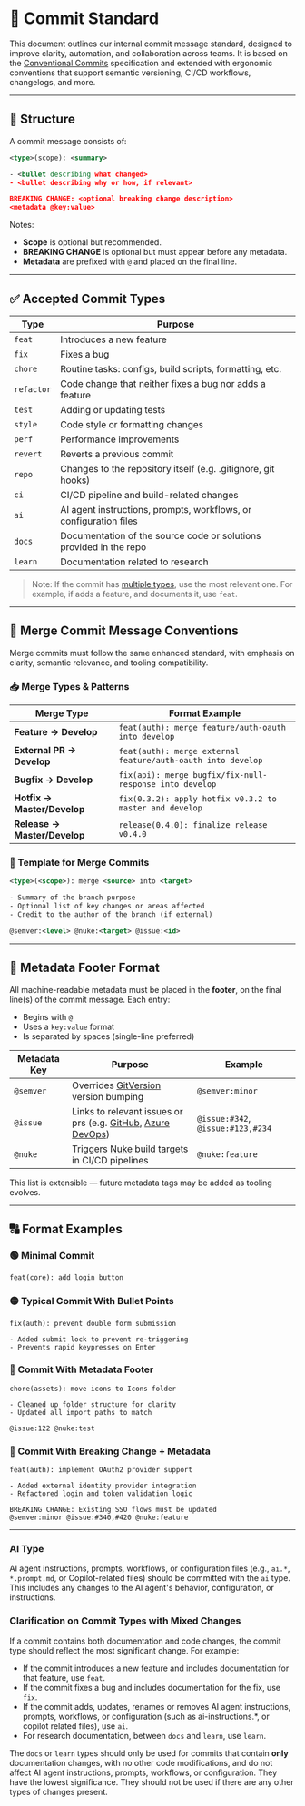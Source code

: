 # 📝 Commit Standard

This document outlines our internal commit message standard, designed to improve clarity, automation, and collaboration across teams. It is based on the [Conventional Commits](https://www.conventionalcommits.org/) specification and extended with ergonomic conventions that support semantic versioning, CI/CD workflows, changelogs, and more.

---

## 📌 Structure

A commit message consists of:

```xml
<type>(scope): <summary>

- <bullet describing what changed>
- <bullet describing why or how, if relevant>

BREAKING CHANGE: <optional breaking change description>
<metadata @key:value>
```

Notes:

- **Scope** is optional but recommended.
- **BREAKING CHANGE** is optional but must appear before any metadata.
- **Metadata** are prefixed with `@` and placed on the final line.

---

## ✅ Accepted Commit Types

| Type       | Purpose                                                            |
|------------|--------------------------------------------------------------------|
| `feat`     | Introduces a new feature                                           |
| `fix`      | Fixes a bug                                                        |
| `chore`    | Routine tasks: configs, build scripts, formatting, etc.            |
| `refactor` | Code change that neither fixes a bug nor adds a feature            |
| `test`     | Adding or updating tests                                           |
| `style`    | Code style or formatting changes                                   |
| `perf`     | Performance improvements                                           |
| `revert`   | Reverts a previous commit                                          |
| `repo`     | Changes to the repository itself (e.g. .gitignore,  git hooks)     |
| `ci`       | CI/CD pipeline and build-related changes                           |
| `ai`       | AI agent instructions, prompts, workflows, or configuration files  |
| `docs`     | Documentation of the source code or solutions provided in the repo |
| `learn`    | Documentation related to research                                  |

> Note: If the commit has [multiple types](#clarification-on-commit-types-with-mixed-changes), use the most relevant one. For example, if adds a feature,
and documents it, use `feat`.

---

## 🔀 Merge Commit Message Conventions

Merge commits must follow the same enhanced standard, with emphasis on clarity, semantic relevance, and tooling compatibility.

### 📥 Merge Types & Patterns

| Merge Type                  | Format Example                                              |
|-----------------------------|-------------------------------------------------------------|
| **Feature → Develop**       | `feat(auth): merge feature/auth-oauth into develop`         |
| **External PR → Develop**   | `feat(auth): merge external feature/auth-oauth into develop`|
| **Bugfix → Develop**        | `fix(api): merge bugfix/fix-null-response into develop`     |
| **Hotfix → Master/Develop** | `fix(0.3.2): apply hotfix v0.3.2 to master and develop`     |
| **Release → Master/Develop**| `release(0.4.0): finalize release v0.4.0`                   |

### 🧩 Template for Merge Commits

```xml
<type>(<scope>): merge <source> into <target>

- Summary of the branch purpose
- Optional list of key changes or areas affected
- Credit to the author of the branch (if external)

@semver:<level> @nuke:<target> @issue:<id>
```

---

## 🧩 Metadata Footer Format

All machine-readable metadata must be placed in the **footer**, on the final line(s) of the commit message. Each entry:

- Begins with `@`
- Uses a `key:value` format
- Is separated by spaces (single-line preferred)

[gitVersion]: https://gitversion.net
[gitIssues]: https://docs.github.com/en/issues/tracking-your-work-with-issues/about-issues
[azureDevOpsIssues]: https://learn.microsoft.com/en-us/azure/devops/boards/work-items/about-work-items

| Metadata Key | Purpose                                                                                       | Example                           |
|--------------|-----------------------------------------------------------------------------------------------|-----------------------------------|
| `@semver`    | Overrides [GitVersion][gitVersion] version bumping                                            | `@semver:minor`                   |
| `@issue`     | Links to relevant issues or prs (e.g. [GitHub][gitIssues], [Azure DevOps][azureDevOpsIssues]) | `@issue:#342`, `@issue:#123,#234` |
| `@nuke`      | Triggers [Nuke](https://nuke.build/) build targets in CI/CD pipelines                         | `@nuke:feature`                   |

This list is extensible — future metadata tags may be added as tooling evolves.

---

## 🔠 Format Examples

### 🟢 Minimal Commit

```text
feat(core): add login button
```

### 🟡 Typical Commit With Bullet Points

```text
fix(auth): prevent double form submission

- Added submit lock to prevent re-triggering
- Prevents rapid keypresses on Enter
```

### 🔵 Commit With Metadata Footer

```text
chore(assets): move icons to Icons folder

- Cleaned up folder structure for clarity
- Updated all import paths to match

@issue:122 @nuke:test
```

### 🔴 Commit With Breaking Change + Metadata

```text
feat(auth): implement OAuth2 provider support

- Added external identity provider integration
- Refactored login and token validation logic

BREAKING CHANGE: Existing SSO flows must be updated
@semver:minor @issue:#340,#420 @nuke:feature
```

---

### AI Type

AI agent instructions, prompts, workflows, or configuration files (e.g., `ai.*`, `*.prompt.md`, or Copilot-related files) should be committed with the `ai` type. This includes any changes to the AI agent's behavior, configuration, or instructions.

### Clarification on Commit Types with Mixed Changes

If a commit contains both documentation and code changes, the commit type should reflect the most significant change. For example:

- If the commit introduces a new feature and includes documentation for that feature, use `feat`.
- If the commit fixes a bug and includes documentation for the fix, use `fix`.
- If the commit adds, updates, renames or removes AI agent instructions, prompts, workflows, or configuration (such as ai-instructions.*, or copilot related files), use `ai`.
- For research documentation, between `docs` and `learn`, use `learn`.

The `docs` or `learn` types should only be used for commits that contain **only** documentation changes, with no other code modifications, and do not affect AI agent instructions, prompts, workflows, or configuration. They have the lowest significance. They should not be used if there are any other types of changes present.
